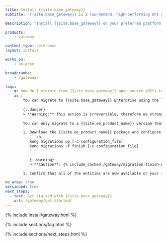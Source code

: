 ```yaml
---
title: Install {{site.base_gateway}}
subtitle: "{{site.base_gateway}} is a low-demand, high-performing API gateway. You can set up {{site.base_gateway}} with Konnect, or install it on various self-managed systems."

description: "Install {{site.base_gateway}} on your preferred platform."

products:
    - gateway

content_type: reference
layout: install

works_on:
    - on-prem

breadcrumbs:
    - /gateway/

faqs:
  - q: How do I migrate from {{site.base_gateway}} open source (OSS) to {{site.base_gateway}} Enterprise?
    a: |
        You can migrate to {{site.base_gateway}} Enterprise using the `kong migrations` CLI commands.
        
        {:.danger}
        > **Warning:** This action is irreversible, therefore we strongly recommend [backing up](/gateway/upgrade/backup-and-restore/) your production data before migrating from {{site.base_gateway}} OSS to {{site.ee_product_name}}.
        
        You can only migrate to a {{site.ee_product_name}} version that supports the same OSS version. For example, if you want to migrate to {{site.ee_product_name}} 3.10, you must upgrade to {{site.base_gateway}} OSS 3.10 first.

        1. Download the {{site.ee_product_name}} package and configure it to point to the same data store as your {{site.base_gateway}} OSS node. The migration command expects the data store to be up to date on any pending migration:
           ```sh
           kong migrations up [-c configuration_file]
           kong migrations -f finish [-c configuration_file]
           ```

           {:.warning}
           > **Caution**: {% include_cached /gateway/migration-finish-warning.md %}

        1. Confirm that all of the entities are now available on your {{site.ee_product_name}} node.

no_wrap: true
versioned: true
next_steps:
  - text: Get started with {{site.base_gateway}}
    url: /gateway/get-started/
---
```


{% include install/gateway.html %}

{% include sections/faq.html %}

{% include sections/next_steps.html %}